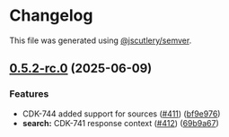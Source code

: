 # Changelog

This file was generated using [@jscutlery/semver](https://github.com/jscutlery/semver).

## [0.5.2-rc.0](https://github.com/Sitecore-PD/sitecore.cloudsdk.js/compare/search-0.5.1...search-0.5.2-rc.0) (2025-06-09)

### Features

- CDK-744 added support for sources ([#411](https://github.com/Sitecore-PD/sitecore.cloudsdk.js/issues/411)) ([bf9e976](https://github.com/Sitecore-PD/sitecore.cloudsdk.js/commit/bf9e97687f0103050718a20ed3a1dc3764a0599c))
- **search:** CDK-741 response context ([#412](https://github.com/Sitecore-PD/sitecore.cloudsdk.js/issues/412)) ([69b9a67](https://github.com/Sitecore-PD/sitecore.cloudsdk.js/commit/69b9a67fad8a50847939b22c8aac108012137362))
